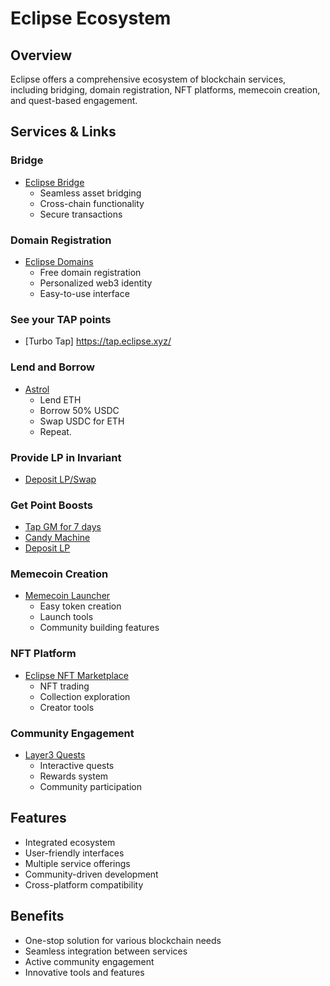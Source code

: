 # Eclipse Ecosystem

## Overview
Eclipse offers a comprehensive ecosystem of blockchain services, including bridging, domain registration, NFT platforms, memecoin creation, and quest-based engagement.

## Services & Links

### Bridge
- [Eclipse Bridge](https://relay.link/bridge/zora)
  - Seamless asset bridging
  - Cross-chain functionality
  - Secure transactions

### Domain Registration
- [Eclipse Domains](https://eclipse.alldomains.id/register-domain)
  - Free domain registration
  - Personalized web3 identity
  - Easy-to-use interface

### See your TAP points
- [Turbo Tap] https://tap.eclipse.xyz/

### Lend and Borrow
- [Astrol](https://astrol.io/?referralCode=17926)
  - Lend ETH
  - Borrow 50% USDC
  - Swap USDC for ETH
  - Repeat.

### Provide LP in Invariant
- [Deposit LP/Swap](https://eclipse.invariant.app/points)


### Get Point Boosts
- [Tap GM for 7 days](https://dscvr.one/invite/AeroGR?ur=b20649af-d4cd-4361-a77a-39c32f1d7c55)
- [Candy Machine](https://eclipse.underdogprotocol.com/candy-machines/3pdYK9DBYe7kpZpeffTNoA8A1H3w1N3ZrdVJ1aXN9Fx8)
- [Deposit LP](https://app.ensofi.xyz/?ref=hKH3P9)

### Memecoin Creation
- [Memecoin Launcher](https://eclipse.fight.horse/)
  - Easy token creation
  - Launch tools
  - Community building features

### NFT Platform
- [Eclipse NFT Marketplace](https://scopenft.xyz/)
  - NFT trading
  - Collection exploration
  - Creator tools

### Community Engagement
- [Layer3 Quests](https://solana.layer3.xyz/collections/journey-through-eclipse)
  - Interactive quests
  - Rewards system
  - Community participation

## Features
- Integrated ecosystem
- User-friendly interfaces
- Multiple service offerings
- Community-driven development
- Cross-platform compatibility

## Benefits
- One-stop solution for various blockchain needs
- Seamless integration between services
- Active community engagement
- Innovative tools and features 